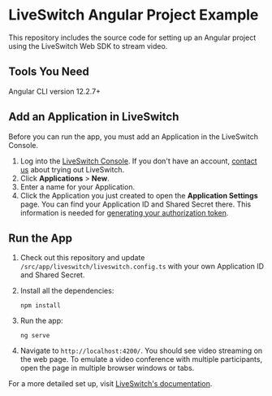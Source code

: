 # LiveSwitch Angular Project Example

This repository includes the source code for setting up an Angular project using the LiveSwitch Web SDK to stream video.

## Tools You Need

Angular CLI version 12.2.7+

## Add an Application in LiveSwitch

Before you can run the app, you must add an Application in the LiveSwitch Console.

1. Log into the [LiveSwitch Console](https://console.liveswitch.io/). If you don't have an account, [contact us](mailto:sales@liveswitch.io) about trying out LiveSwitch.
1. Click **Applications** > **New**.
1. Enter a name for your Application.
1. Click the Application you just created to open the **Application Settings** page. You can find your Application ID and Shared Secret there. This information is needed for [generating your authorization token](xref:token).

## Run the App

1. Check out this repository and update `/src/app/liveswitch/liveswitch.config.ts` with your own Application ID and Shared Secret.
1. Install all the dependencies:

   ```
   npm install
   ```

1. Run the app:

   ```
   ng serve
   ```
1. Navigate to `http://localhost:4200/`. You should see video streaming on the web page. To emulate a video conference with multiple participants, open the page in multiple browser windows or tabs.

For a more detailed set up, visit [LiveSwitch's documentation](https://developer.liveswitch.io/liveswitch-cloud/get-started/js/set-up-a-liveswitch-angular-project.html).
